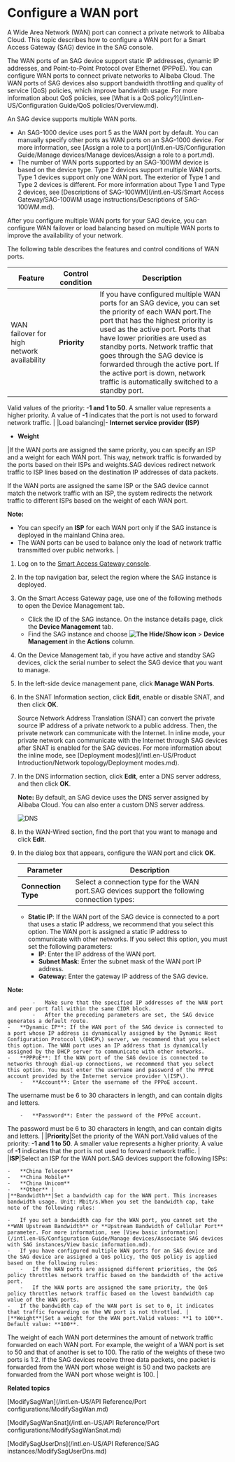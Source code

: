 # Configure a WAN port

A Wide Area Network \(WAN\) port can connect a private network to Alibaba Cloud. This topic describes how to configure a WAN port for a Smart Access Gateway \(SAG\) device in the SAG console.

The WAN ports of an SAG device support static IP addresses, dynamic IP addresses, and Point-to-Point Protocol over Ethernet \(PPPoE\). You can configure WAN ports to connect private networks to Alibaba Cloud. The WAN ports of SAG devices also support bandwidth throttling and quality of service \(QoS\) policies, which improve bandwidth usage. For more information about QoS policies, see [What is a QoS policy?](/intl.en-US/Configuration Guide/QoS policies/Overview.md).

An SAG device supports multiple WAN ports.

-   An SAG-1000 device uses port 5 as the WAN port by default. You can manually specify other ports as WAN ports on an SAG-1000 device. For more information, see [Assign a role to a port](/intl.en-US/Configuration Guide/Manage devices/Manage devices/Assign a role to a port.md).
-   The number of WAN ports supported by an SAG-100WM device is based on the device type. Type 2 devices support multiple WAN ports. Type 1 devices support only one WAN port. The exterior of Type 1 and Type 2 devices is different. For more information about Type 1 and Type 2 devices, see [Descriptions of SAG-100WM](/intl.en-US/Smart Access Gateway/SAG-100WM usage instructions/Descriptions of SAG-100WM.md).

After you configure multiple WAN ports for your SAG device, you can configure WAN failover or load balancing based on multiple WAN ports to improve the availability of your network.

The following table describes the features and control conditions of WAN ports.

|Feature|Control condition|Description|
|-------|-----------------|-----------|
|WAN failover for high network availability|**Priority**|If you have configured multiple WAN ports for an SAG device, you can set the priority of each WAN port.The port that has the highest priority is used as the active port. Ports that have lower priorities are used as standby ports. Network traffic that goes through the SAG device is forwarded through the active port. If the active port is down, network traffic is automatically switched to a standby port.

Valid values of the priority: **-1 and 1 to 50**. A smaller value represents a higher priority. A value of **-1** indicates that the port is not used to forward network traffic. |
|Load balancing|-   **Internet service provider \(ISP\)**
-   **Weight**

|If the WAN ports are assigned the same priority, you can specify an ISP and a weight for each WAN port. This way, network traffic is forwarded by the ports based on their ISPs and weights.SAG devices redirect network traffic to ISP lines based on the destination IP addresses of data packets.

If the WAN ports are assigned the same ISP or the SAG device cannot match the network traffic with an ISP, the system redirects the network traffic to different ISPs based on the weight of each WAN port.

**Note:**

-   You can specify an **ISP** for each WAN port only if the SAG instance is deployed in the mainland China area.
-   The WAN ports can be used to balance only the load of network traffic transmitted over public networks. |

1.  Log on to the [Smart Access Gateway console](https://smartag.console.aliyun.com).

2.  In the top navigation bar, select the region where the SAG instance is deployed.

3.  On the Smart Access Gateway page, use one of the following methods to open the Device Management tab.

    -   Click the ID of the SAG instance. On the instance details page, click the **Device Management** tab.
    -   Find the SAG instance and choose **![The Hide/Show icon](https://static-aliyun-doc.oss-accelerate.aliyuncs.com/assets/img/en-US/0213713061/p135154.png)** \> **Device Management** in the **Actions** column.
4.  On the Device Management tab, if you have active and standby SAG devices, click the serial number to select the SAG device that you want to manage.

5.  In the left-side device management pane, click **Manage WAN Ports**.

6.  In the SNAT Information section, click **Edit**, enable or disable SNAT, and then click **OK**.

    Source Network Address Translation \(SNAT\) can convert the private source IP address of a private network to a public address. Then, the private network can communicate with the Internet. In inline mode, your private network can communicate with the Internet through SAG devices after SNAT is enabled for the SAG devices. For more information about the inline mode, see [Deployment modes](/intl.en-US/Product Introduction/Network topology/Deployment modes.md).

7.  In the DNS information section, click **Edit**, enter a DNS server address, and then click **OK**.

    **Note:** By default, an SAG device uses the DNS server assigned by Alibaba Cloud. You can also enter a custom DNS server address.

    ![DNS](https://static-aliyun-doc.oss-accelerate.aliyuncs.com/assets/img/en-US/4528765061/p77458.png)

8.  In the WAN-Wired section, find the port that you want to manage and click **Edit**.

9.  In the dialog box that appears, configure the WAN port and click **OK**.

    |Parameter|Description|
    |---------|-----------|
    |**Connection Type**|Select a connection type for the WAN port.SAG devices support the following connection types:

    -   **Static IP**: If the WAN port of the SAG device is connected to a port that uses a static IP address, we recommend that you select this option. The WAN port is assigned a static IP address to communicate with other networks. If you select this option, you must set the following parameters:
        -   **IP**: Enter the IP address of the WAN port.
        -   **Subnet Mask**: Enter the subnet mask of the WAN port IP address.
        -   **Gateway**: Enter the gateway IP address of the SAG device.

**Note:**

            -   Make sure that the specified IP addresses of the WAN port and peer port fall within the same CIDR block.
            -   After the preceding parameters are set, the SAG device generates a default route.
    -   **Dynamic IP**: If the WAN port of the SAG device is connected to a port whose IP address is dynamically assigned by the Dynamic Host Configuration Protocol \(DHCP\) server, we recommend that you select this option. The WAN port uses an IP address that is dynamically assigned by the DHCP server to communicate with other networks.
    -   **PPPoE**: If the WAN port of the SAG device is connected to networks through dial-up connections, we recommend that you select this option. You must enter the username and password of the PPPoE account provided by the Internet service provider \(ISP\).
        -   **Account**: Enter the username of the PPPoE account.

The username must be 6 to 30 characters in length, and can contain digits and letters.

        -   **Password**: Enter the password of the PPPoE account.

The password must be 6 to 30 characters in length, and can contain digits and letters. |
    |**Priority**|Set the priority of the WAN port.Valid values of the priority: **-1 and 1 to 50**. A smaller value represents a higher priority. A value of **-1** indicates that the port is not used to forward network traffic. |
    |**ISP**|Select an ISP for the WAN port.SAG devices support the following ISPs:

    -   **China Telecom**
    -   **China Mobile**
    -   **China Unicom**
    -   **Other** |
    |**Bandwidth**|Set a bandwidth cap for the WAN port. This increases bandwidth usage. Unit: Mbit/s.When you set the bandwidth cap, take note of the following rules:

    -   If you set a bandwidth cap for the WAN port, you cannot set the **WAN Upstream Bandwidth** or **Upstream Bandwidth of Cellular Port** parameter. For more information, see [View basic information](/intl.en-US/Configuration Guide/Manage devices/Associate SAG devices with SAG instances/View basic information.md).
    -   If you have configured multiple WAN ports for an SAG device and the SAG device are assigned a QoS policy, the QoS policy is applied based on the following rules:
        -   If the WAN ports are assigned different priorities, the QoS policy throttles network traffic based on the bandwidth of the active port.
        -   If the WAN ports are assigned the same priority, the QoS policy throttles network traffic based on the lowest bandwidth cap value of the WAN ports.
    -   If the bandwidth cap of the WAN port is set to 0, it indicates that traffic forwarding on the WN port is not throttled. |
    |**Weight**|Set a weight for the WAN port.Valid values: **1 to 100**. Default value: **100**.

The weight of each WAN port determines the amount of network traffic forwarded on each WAN port. For example, the weight of a WAN port is set to 50 and that of another is set to 100. The ratio of the weights of these two ports is 1:2. If the SAG devices receive three data packets, one packet is forwarded from the WAN port whose weight is 50 and two packets are forwarded from the WAN port whose weight is 100. |


**Related topics**  


[ModifySagWan](/intl.en-US/API Reference/Port configurations/ModifySagWan.md)

[ModifySagWanSnat](/intl.en-US/API Reference/Port configurations/ModifySagWanSnat.md)

[ModifySagUserDns](/intl.en-US/API Reference/SAG instances/ModifySagUserDns.md)


